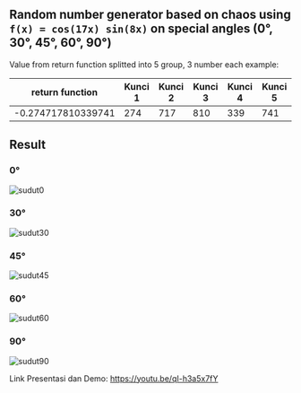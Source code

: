 ## Random number generator based on chaos using `f(x) = cos(17x) sin(8x)` on special angles (0°, 30°, 45°, 60°, 90°)

Value from return function splitted into 5 group, 3 number each
example:

|return function|Kunci 1|Kunci 2|Kunci 3|Kunci 4|Kunci 5|
|---------------|-------|-------|-------|-------|-------|
|-0.274717810339741|274|717|810|339|741|


## Result
### 0°
![sudut0](https://user-images.githubusercontent.com/61445473/169649923-a8de89bb-a1a9-4202-a5be-a73331003e84.png)
### 30°
![sudut30](https://user-images.githubusercontent.com/61445473/169649940-755d3336-b19c-4aad-bbd6-c7c1285f0bd7.png)
### 45°
![sudut45](https://user-images.githubusercontent.com/61445473/169649950-3c8900fb-0f76-483c-a6a6-e164f7bc089f.png)
### 60°
![sudut60](https://user-images.githubusercontent.com/61445473/169649953-be4ddcb4-d2fa-416f-a520-08cbead69850.png)
### 90°
![sudut90](https://user-images.githubusercontent.com/61445473/169649956-417e0930-d739-44bc-8153-0284ae6ffad7.png)

Link Presentasi dan Demo: https://youtu.be/qI-h3a5x7fY

